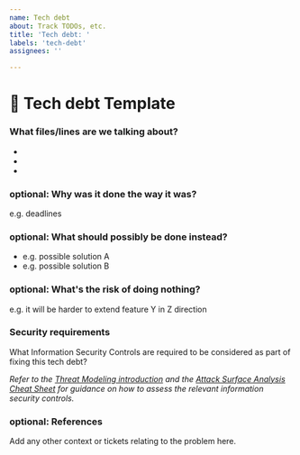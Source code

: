 ```yaml
---
name: Tech debt
about: Track TODOs, etc.
title: 'Tech debt: '
labels: 'tech-debt'
assignees: ''

---
```


# 👾 Tech debt Template

### What files/lines are we talking about?
-
-
-

### optional: Why was it done the way it was?
e.g. deadlines

### optional: What should possibly be done instead?
- e.g. possible solution A
- e.g. possible solution B

### optional: What's the risk of doing nothing?
e.g. it will be harder to extend feature Y in Z direction

### Security requirements

What Information Security Controls are required to be considered as part of fixing this tech debt?

*Refer to the [Threat Modeling introduction](https://app.tettra.co/teams/marketplacer/pages/threat-modelling) and the [Attack Surface Analysis Cheat Sheet](https://cheatsheetseries.owasp.org/cheatsheets/Attack_Surface_Analysis_Cheat_Sheet.html) for guidance on how to assess the relevant information security controls.*

### optional: References
Add any other context or tickets relating to the problem here.
